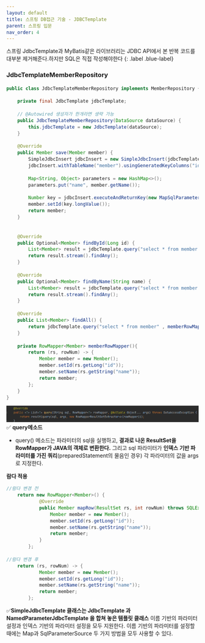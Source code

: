 ```yaml
---
layout: default
title: 스프링 DB접근 기술 - JDBCTemplate
parent: 스프링 입문
nav_order: 4
---
```


스프링 JdbcTemplate과 MyBatis같은 라이브러리는 JDBC API에서 본 반복 코드를 대부분 제거해준다.하지만 SQL은 직접 작성해야한다
{: .label .blue-label}

### JdbcTemplateMemberRepository
```java
public class JdbcTemplateMemberRepository implements MemberRepository {

    private final JdbcTemplate jdbcTemplate;

    // @Autowired 생성자가 한개라면 생략 가능
    public JdbcTemplateMemberRepository(DataSource dataSource) {
        this.jdbcTemplate = new JdbcTemplate(dataSource);
    }

    @Override
    public Member save(Member member) {
        SimpleJdbcInsert jdbcInsert = new SimpleJdbcInsert(jdbcTemplate);
        jdbcInsert.withTableName("member").usingGeneratedKeyColumns("id");

        Map<String, Object> parameters = new HashMap<>();
        parameters.put("name", member.getName());

        Number key = jdbcInsert.executeAndReturnKey(new MapSqlParameterSource(parameters));
        member.setId(key.longValue());
        return member;
    }


    @Override
    public Optional<Member> findById(Long id) {
        List<Member> result = jdbcTemplate.query("select * from member where id = ?" , memberRowMapper() , id);
        return result.stream().findAny();
    }

    @Override
    public Optional<Member> findByName(String name) {
        List<Member> result = jdbcTemplate.query("select * from member where name = ?" , memberRowMapper() , name);
        return result.stream().findAny();
    }

    @Override
    public List<Member> findAll() {
        return jdbcTemplate.query("select * from member" , memberRowMapper());
    }

    private RowMapper<Member> memberRowMapper(){
        return (rs, rowNum) -> {
            Member member = new Member();
            member.setId(rs.getLong("id"));
            member.setName(rs.getString("name"));
            return member;
        };
    }
}
```
![](../../assets/images/spring-introduction/JDBCTemplate/1.png)
✅ **query메소드**
- query() 메소드는 파라미터의 sql을 실행하고, **결과로 나온 ResultSet을 RowMapper가 JAVA의 객체로 변환한다.** 그리고 sql 파라미터가 **인덱스 기반 파라미터를 가진 쿼리**(preparedStatement의 물음인 경우) 각 파라미터의 값을 args로 지정한다.

**람다 적용**
```java
//람다 변경 전
	return new RowMapper<Member>() {
            @Override
            public Member mapRow(ResultSet rs, int rowNum) throws SQLException {
                Member member = new Member();
                member.setId(rs.getLong("id"));
                member.setName(rs.getString("name"));
                return member;
            }
        };

//람다 변경 후
	return (rs, rowNum) -> {
            Member member = new Member();
            member.setId(rs.getLong("id"));
            member.setName(rs.getString("name"));
            return member;
        };

```
✅**SimpleJdbcTemplate 클래스는 JdbcTemplate 과 NamedParameterJdbcTemplate 을 합쳐 놓은 템플릿 클래스**
이름 기반의 파라미터 설정과 인덱스 기반의 파라미터 설정을 모두 지원한다.
이름 기반의 파라미터를 설정할 때에는 Map과 SqlParameterSource 두 가지 방법을 모두 사용할 수 있다.
